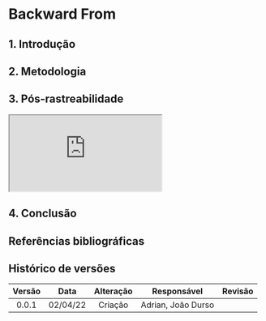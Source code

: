 # Backward From

## 1. Introdução

<p style="text-indent: 20px; text-align: justify">

</p>

## 2. Metodologia

<p style="text-indent: 20px; text-align: justify">

</p>

## 3. Pós-rastreabilidade

<html> 
    <div class="container"> 
        <div class="row">
            <div class="col-12 embed-responsive embed-responsive-16by9">
                <iframe class="embed-responsive-item" src="https://docs.google.com/spreadsheets/d/e/2PACX-1vRwl0gvkeIMrN8Dq_iL0k9pPXZMk9vBInANPCrSc47qyx7hNbrlA9hq0ynWwCFA6PKZBAn8bXWxmSHr/pubhtml?gid=0&amp;single=true&amp;widget=true&amp;headers=false"></iframe>
            </div>
        </div>
    </div>
</html>

## 4. Conclusão

<p style="text-indent: 20px; text-align: justify">

</p>

## Referências bibliográficas

> 

## Histórico de versões

Versão|Data|Alteração|Responsável|Revisão|
:-:|:-:|:-:|:-:|:-:|
0.0.1|02/04/22|Criação|Adrian, João Durso||
